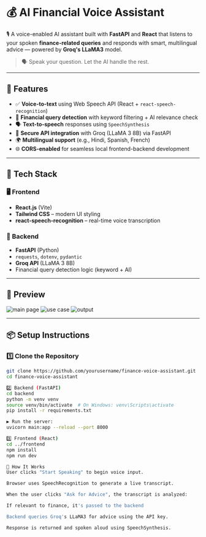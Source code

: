 # 💰 AI Financial Voice Assistant

🎙️ A voice-enabled AI assistant built with **FastAPI** and **React** that listens to your spoken **finance-related queries** and responds with smart, multilingual advice — powered by **Groq's LLaMA3** model.

> 🗣️ Speak your question. Let the AI handle the rest.

---

## 🚀 Features

- ✅ **Voice-to-text** using Web Speech API (React + `react-speech-recognition`)
- 🧠 **Financial query detection** with keyword filtering + AI relevance check
- 🗣️ **Text-to-speech** responses using `SpeechSynthesis`
- 🔐 **Secure API integration** with Groq (LLaMA 3 8B) via FastAPI
- 🌍 **Multilingual support** (e.g., Hindi, Spanish, French)
- 🌐 **CORS-enabled** for seamless local frontend-backend development

---

## 🧩 Tech Stack

### 🖥️ Frontend
- **React.js** (Vite)
- **Tailwind CSS** – modern UI styling
- **react-speech-recognition** – real-time voice transcription

### 🧠 Backend
- **FastAPI** (Python)
- `requests`, `dotenv`, `pydantic`
- **Groq API** (LLaMA 3 8B)
- Financial query detection logic (keyword + AI)

---

## 📸 Preview

![main page](https://github.com/user-attachments/assets/db29b5dc-594e-4385-be2b-829fb3a04418)
![use case](https://github.com/user-attachments/assets/41ba99dc-d691-40ec-b3b7-0312b36463ed)
![output](https://github.com/user-attachments/assets/8146d23e-f415-4689-98fa-72d729aeec87)

---

## 📦 Setup Instructions

### 1️⃣ Clone the Repository
```bash
git clone https://github.com/yourusername/finance-voice-assistant.git
cd finance-voice-assistant

2️⃣ Backend (FastAPI)
cd backend
python -m venv venv
source venv/bin/activate  # On Windows: venv\Scripts\activate
pip install -r requirements.txt

▶ Run the server:
uvicorn main:app --reload --port 8000

3️⃣ Frontend (React)
cd ../frontend
npm install
npm run dev

🧠 How It Works
User clicks "Start Speaking" to begin voice input.

Browser uses SpeechRecognition to generate a live transcript.

When the user clicks "Ask for Advice", the transcript is analyzed:

If relevant to finance, it's passed to the backend

Backend queries Groq's LLaMA3 for advice using the API key.

Response is returned and spoken aloud using SpeechSynthesis.
